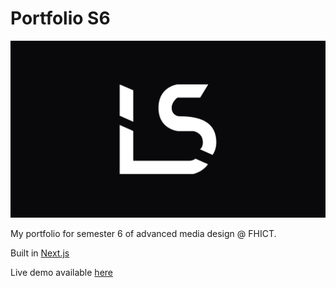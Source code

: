 # Portfolio S6

![Logo](/public/logo/banner.png)

My portfolio for semester 6 of advanced media design @ FHICT.

Built in [Next.js](https://nextjs.org/)

Live demo available [here](https://semester6.lucswinkels.com)
